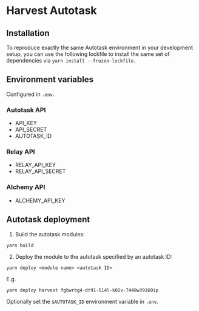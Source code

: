 # Harvest Autotask

## Installation

To reproduce exactly the same Autotask environment in your development setup, you can use the following lockfile to install the same set of dependencies via `yarn install --frozen-lockfile`.

## Environment variables

Configured in `.env`.

### Autotask API

-   API_KEY
-   API_SECRET
-   AUTOTASK_ID

### Relay API

-   RELAY_API_KEY
-   RELAY_API_SECRET

### Alchemy API

-   ALCHEMY_API_KEY

## Autotask deployment

1. Build the autotask modules:

```
yarn build
```

2. Deploy the module to the autotask specified by an autotask ID:

```
yarn deploy <module name> <autotask ID>
```

E.g.

```
yarn deploy harvest fgbwrbg4-dt91-514l-k02v-7448w39160ip
```

Optionally set the `$AUTOTASK_ID` environment variable in `.env`.
